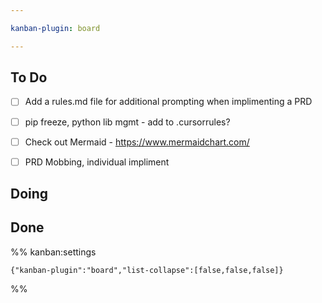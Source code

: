 ```yaml
---

kanban-plugin: board

---
```


## To Do

- [ ] Add a rules.md file for additional prompting when implimenting a PRD
- [ ] pip freeze, python lib mgmt - add to .cursorrules?
- [ ] Check out Mermaid - https://www.mermaidchart.com/
- [ ] PRD Mobbing, individual impliment


## Doing



## Done





%% kanban:settings
```
{"kanban-plugin":"board","list-collapse":[false,false,false]}
```
%%